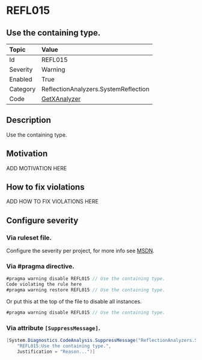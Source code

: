 # REFL015
## Use the containing type.

| Topic    | Value
| :--      | :--
| Id       | REFL015
| Severity | Warning
| Enabled  | True
| Category | ReflectionAnalyzers.SystemReflection
| Code     | [GetXAnalyzer](https://github.com/DotNetAnalyzers/ReflectionAnalyzers/blob/master/ReflectionAnalyzers/NodeAnalzers/GetXAnalyzer.cs)

## Description

Use the containing type.

## Motivation

ADD MOTIVATION HERE

## How to fix violations

ADD HOW TO FIX VIOLATIONS HERE

<!-- start generated config severity -->
## Configure severity

### Via ruleset file.

Configure the severity per project, for more info see [MSDN](https://msdn.microsoft.com/en-us/library/dd264949.aspx).

### Via #pragma directive.
```C#
#pragma warning disable REFL015 // Use the containing type.
Code violating the rule here
#pragma warning restore REFL015 // Use the containing type.
```

Or put this at the top of the file to disable all instances.
```C#
#pragma warning disable REFL015 // Use the containing type.
```

### Via attribute `[SuppressMessage]`.

```C#
[System.Diagnostics.CodeAnalysis.SuppressMessage("ReflectionAnalyzers.SystemReflection", 
    "REFL015:Use the containing type.", 
    Justification = "Reason...")]
```
<!-- end generated config severity -->